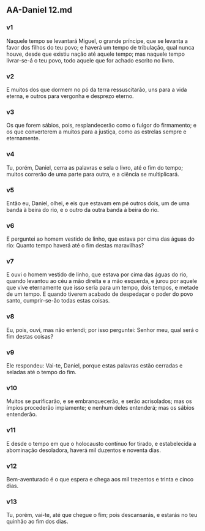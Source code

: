 ## AA-Daniel 12.md
### v1
 Naquele tempo se levantará Miguel, o grande príncipe, que se levanta a favor dos filhos do teu povo; e haverá um tempo de tribulação, qual nunca houve, desde que existiu nação até aquele tempo; mas naquele tempo livrar-se-á o teu povo, todo aquele que for achado escrito no livro.
### v2
 E muitos dos que dormem no pó da terra ressuscitarão, uns para a vida eterna, e outros para vergonha e desprezo eterno.
### v3
 Os que forem sábios, pois, resplandecerão como o fulgor do firmamento; e os que converterem a muitos para a justiça, como as estrelas sempre e eternamente.
### v4
 Tu, porém, Daniel, cerra as palavras e sela o livro, até o fim do tempo; muitos correrão de uma parte para outra, e a ciência se multiplicará.
### v5
 Então eu, Daniel, olhei, e eis que estavam em pé outros dois, um de uma banda à beira do rio, e o outro da outra banda à beira do rio.
### v6
 E perguntei ao homem vestido de linho, que estava por cima das águas do rio: Quanto tempo haverá até o fim destas maravilhas?
### v7
 E ouvi o homem vestido de linho, que estava por cima das águas do rio, quando levantou ao céu a mão direita e a mão esquerda, e jurou por aquele que vive eternamente que isso seria para um tempo, dois tempos, e metade de um tempo. E quando tiverem acabado de despedaçar o poder do povo santo, cumprir-se-ão todas estas coisas.
### v8
 Eu, pois, ouvi, mas não entendi; por isso perguntei: Senhor meu, qual será o fim destas coisas?
### v9
 Ele respondeu: Vai-te, Daniel, porque estas palavras estão cerradas e seladas até o tempo do fim.
### v10
 Muitos se purificarão, e se embranquecerão, e serão acrisolados; mas os ímpios procederão impiamente; e nenhum deles entenderá; mas os sábios entenderão.
### v11
 E desde o tempo em que o holocausto contínuo for tirado, e estabelecida a abominação desoladora, haverá mil duzentos e noventa dias.
### v12
 Bem-aventurado é o que espera e chega aos mil trezentos e trinta e cinco dias.
### v13
 Tu, porém, vai-te, até que chegue o fim; pois descansarás, e estarás no teu quinhão ao fim dos dias.
